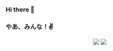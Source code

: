 ### Hi there 👋
### やあ、みんな！✌

<!--
**JamnCN/JamnCN** is a ✨ _special_ ✨ repository because its `README.md` (this file) appears on your GitHub profile.

Here are some ideas to get you started:

- 🔭 I’m currently working on ...
- 🌱 I’m currently learning ...
- 👯 I’m looking to collaborate on ...
- 🤔 I’m looking for help with ...
- 💬 Ask me about ...
- 📫 How to reach me: ...
- 😄 Pronouns: ...
- ⚡ Fun fact: ...
-->
<p align="center">
  <img src="https://github-readme-stats.vercel.app/api?username=Pazhmc&show_icons=true&theme=dark" />
  <img src="https://github-readme-stats.vercel.app/api/top-langs/?username=Pazhmc&theme=dark&layout=compact" />
</p>
